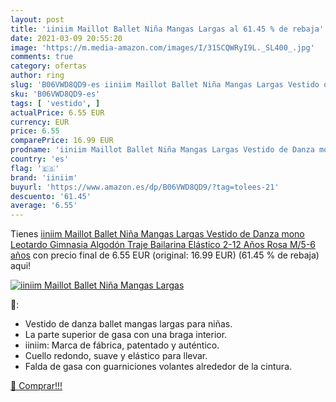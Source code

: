 ```yaml
---
layout: post
title: 'iiniim Maillot Ballet Niña Mangas Largas al 61.45 % de rebaja'
date: 2021-03-09 20:55:20
image: 'https://m.media-amazon.com/images/I/31SCQWRyI9L._SL400_.jpg'
comments: true
category: ofertas
author: ring
slug: 'B06VWD8QD9-es iiniim Maillot Ballet Niña Mangas Largas Vestido de Danza...'
sku: 'B06VWD8QD9-es'
tags: [ 'vestido', ]
actualPrice: 6.55 EUR
currency: EUR
price: 6.55
comparePrice: 16.99 EUR
prodname: 'iiniim Maillot Ballet Niña Mangas Largas Vestido de Danza mono Leotardo Gimnasia Algodón Traje Bailarina Elástico 2-12 Años Rosa M/5-6 años'
country: 'es'
flag: '🇪🇸'
brand: 'iiniim'
buyurl: 'https://www.amazon.es/dp/B06VWD8QD9/?tag=tolees-21'
descuento: '61.45'
average: '6.55'
---
```


Tienes [iiniim Maillot Ballet Niña Mangas Largas Vestido de Danza mono Leotardo Gimnasia Algodón Traje Bailarina Elástico 2-12 Años Rosa M/5-6 años](https://www.amazon.es/dp/B06VWD8QD9/?tag=tolees-21) con precio final de  6.55 EUR (original: 16.99 EUR) (61.45 %  de rebaja) aqui!

[![iiniim Maillot Ballet Niña Mangas Largas](https://m.media-amazon.com/images/I/31SCQWRyI9L._SL400_.jpg)](https://www.amazon.es/dp/B06VWD8QD9/?tag=tolees-21)

🔎:

- Vestido de danza ballet mangas largas para niñas.
- La parte superior de gasa con una braga interior.
- iiniim: Marca de fábrica, patentado y auténtico.
- Cuello redondo, suave y elástico para llevar.
- Falda de gasa con guarniciones volantes alrededor de la cintura.

[🛒 Comprar!!!](https://www.amazon.es/dp/B06VWD8QD9/?tag=tolees-21)
